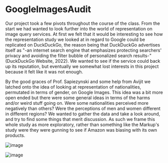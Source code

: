 # GoogleImagesAudit



Our project took a few pivots throughout the course of the class. From the start we had wanted to look further into the world of representation on image query services. At first we felt that it would be interesting to see how the representation study we looked at in regard to Google could be replicated on DuckDuckGo, the reason being that DuckDuckGo advertises itself as "-an internet search engine that emphasizes protecting searchers' privacy and avoiding the filter bubble of personalized search results-"(DuckDuckGo Website, 2022). We wanted to see if the service could back up its reputation, but eventually we somewhat lost interests in this project because it felt like it was not enough.

By the good graces of Prof. Sapiezynski and some help from Avijit we latched onto the idea of looking at representation of nationalities, permutated in terms of gender, on Google Images. This idea was a bit more open ended but there were some general ideas in terms of the harms and/or weird stuff going on. Were some nationalities perceived more negatively than others? Were the perceptions of men and women different in different regions? We wanted to gather the data and take a look around, and try to find some things that merit discussion. As such we frame this whole study as more exploratory, rather than something like the Markup's study were they were gunning to see if Amazon was biasing with its own products.

![image](https://user-images.githubusercontent.com/66333267/189527624-6415e7ed-f433-4205-b22a-b21204cf154e.png)

![image](https://user-images.githubusercontent.com/66333267/189527648-f8d135aa-6435-4c84-be17-af31fa1ae7f1.png)
